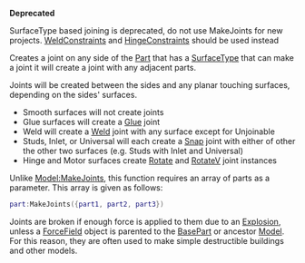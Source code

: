 **Deprecated**

SurfaceType based joining is deprecated, do not use MakeJoints for new projects. [WeldConstraints](https://developer.roblox.com/en-us/api-reference/class/WeldConstraint) and [HingeConstraints](https://developer.roblox.com/en-us/api-reference/class/HingeConstraint) should be used instead

Creates a joint on any side of the [Part](https://developer.roblox.com/en-us/api-reference/class/BasePart) that has a [SurfaceType](https://developer.roblox.com/en-us/api-reference/enum/SurfaceType) that can make a joint it will create a joint with any adjacent parts.

Joints will be created between the sides and any planar touching surfaces, depending on the sides' surfaces.

*   Smooth surfaces will not create joints
*   Glue surfaces will create a [Glue](https://developer.roblox.com/en-us/api-reference/class/Glue) joint
*   Weld will create a [Weld](https://developer.roblox.com/en-us/api-reference/class/Weld) joint with any surface except for Unjoinable
*   Studs, Inlet, or Universal will each create a [Snap](https://developer.roblox.com/en-us/api-reference/class/Snap) joint with either of other the other two surfaces (e.g. Studs with Inlet and Universal)
*   Hinge and Motor surfaces create [Rotate](https://developer.roblox.com/en-us/api-reference/class/Rotate) and [RotateV](https://developer.roblox.com/en-us/api-reference/class/RotateV) joint instances

Unlike [Model:MakeJoints](https://developer.roblox.com/en-us/api-reference/function/Model/MakeJoints), this function requires an array of parts as a parameter. This array is given as follows:

```lua
part:MakeJoints({part1, part2, part3})
``` 

Joints are broken if enough force is applied to them due to an [Explosion](https://developer.roblox.com/en-us/api-reference/class/Explosion), unless a [ForceField](https://developer.roblox.com/en-us/api-reference/class/ForceField) object is parented to the [BasePart](https://developer.roblox.com/en-us/api-reference/class/BasePart) or ancestor [Model](https://developer.roblox.com/en-us/api-reference/class/Model). For this reason, they are often used to make simple destructible buildings and other models.
